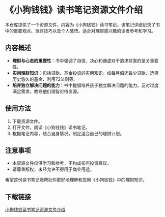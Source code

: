 # 《小狗钱钱》读书笔记资源文件介绍

本仓库提供了一个资源文件，内容为《小狗钱钱》读书笔记。该笔记详细记录了书中的重要观点、理财技巧以及个人感悟，适合对理财感兴趣的读者参考和学习。

## 内容概述

- **理财与心态的重要性**：书中强调了自信、决心和谦虚对于追求财富的至关重要性。
- **实用理财知识**：包括贷款、基金投资的实用知识，如每月偿还最少贷款、选择历史悠久的基金、利用72法则等。
- **培养独立解决问题的能力**：书中提倡培养孩子独立解决问题的能力，反对过度满足需求，教导他们理智对待资源。

## 使用方法

1. 下载资源文件。
2. 打开文件，阅读《小狗钱钱》读书笔记。
3. 根据笔记内容，结合自身情况，制定适合自己的理财计划。

## 注意事项

- 本资源文件仅供学习和参考，不构成任何投资建议。
- 请尊重版权，未经允许不得用于商业用途。

希望这份读书笔记能帮助你更好地理解和应用《小狗钱钱》中的理财知识。

## 下载链接

[小狗钱钱读书笔记资源文件介绍](https://pan.quark.cn/s/23bc9b1b4056)